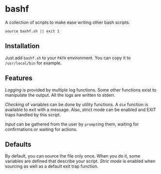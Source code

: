 bashf
=====

A collection of scripts to make ease writing other bash scripts.

	source bashf.sh || exit 1

Installation
------------

Just add `bashf.sh` to your `PATH` environment.
You can copy it to `/usr/local/bin` for example.

Features
--------

*Logging* is provided by multiple log functions.
Some other functions exist to manipulate the output.
All the logs are written to stderr.

*Checking* of variables can be done by utility functions.
A `die` function is available to exit with a message.
Also, strict mode can be enabled and EXIT traps handled by this script.

*Input* can be gathered from the user by `prompt`ing them,
waiting for confirmations or waiting for actions.

Defaults
--------

By default, you can source the file only once.
When you do it, some variables are defined that describe your script.
*Stric mode* is enabled when sourcing as well as a default exit trap function.

